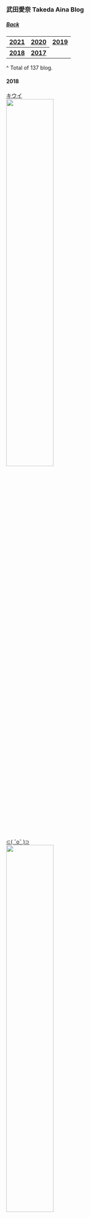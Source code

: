 ### 武田愛奈 Takeda Aina Blog
##### [Back](../Blog_List.md)

<table>
  <tr>
    <th><a href="#2021">2021</a></th>
    <th><a href="#2020">2020</a></th>
	<th><a href="#2019">2019</a></th>
  </tr>
  <tr>
    <th><a href="#2018">2018</a></th>
    <th><a href="#2017">2017</a></th>
  </tr>
</table>

^ Total of 137 blog.<br>

<a name="2018"></a>
#### 2018
[キウイ](Feb2018/20180207.md)<br>
<img src="../../../../Album/Backup/Blog/Aina/Thumbnail/20180207_Blog_Aina_Tn.jpg" width="50%">

[⊂︎( ˆoˆ )⊃︎](Feb2018/20180204.md)<br>
<img src="../../../../Album/Backup/Blog/Aina/Thumbnail/20180204_Blog_Aina_Tn.jpg" width="50%">

[No._1決定戦☪︎](Feb2018/20180203.md)<br>
<img src="../../../../Album/Backup/Blog/Aina/Thumbnail/20180203_Blog_Aina_Tn.jpg" width="50%">

[31੯ੁૂ‧̀͡\❤︎](Feb2018/20180201.md)<br>
<img src="../../../../Album/Backup/Blog/Aina/Thumbnail/20180201_Blog_Aina_Tn.jpg" width="50%">

[フライヤー配り🍀](Jan2018/20180131.md)<br>
<img src="../../../../Album/Backup/Blog/Aina/Thumbnail/20180131_Blog_Aina_Tn.jpg" width="50%">

[モエサリ](Jan2018/20180130.md)<br>
<img src="../../../../Album/Backup/Blog/Aina/Thumbnail/20180130_Blog_Aina_Tn.jpg" width="50%">

[ゆったりな時間❁︎](Jan2018/20180129_2.md)<br>
<img src="../../../../Album/Backup/Blog/Aina/Thumbnail/20180129_2_Blog_Aina_Tn.jpg" width="50%">

[なごみんみて〜🐬❤︎](Jan2018/20180129.md)<br>
<img src="../../../../Album/Backup/Blog/Aina/Thumbnail/20180129_Blog_Aina_Tn.jpg" width="50%">

[john](Jan2018/20180128.md)<br>
<img src="../../../../Album/Backup/Blog/Aina/Thumbnail/20180128_Blog_Aina_Tn.jpg" width="50%">

[にーなさん情報](Jan2018/20180127.md)<br>
<img src="../../../../Album/Backup/Blog/Aina/Thumbnail/20180127_Blog_Aina_Tn.jpg" width="50%">

[ちはるん](Jan2018/20180125.md)<br>
<img src="../../../../Album/Backup/Blog/Aina/Thumbnail/20180125_Blog_Aina_Tn.jpg" width="50%">

[🐮🥛💕モォ〜ゥ](Jan2018/20180124_2.md)<br>
<img src="../../../../Album/Backup/Blog/Aina/Thumbnail/20180124_2_Blog_Aina_Tn.jpg" width="50%">

[もえちん](Jan2018/20180124.md)<br>
<img src="../../../../Album/Backup/Blog/Aina/Thumbnail/20180124_Blog_Aina_Tn.jpg" width="50%">

[1000名様♡⃜︎](Jan2018/20180123.md)<br>
<img src="../../../../Album/Backup/Blog/Aina/Thumbnail/20180123_Blog_Aina_Tn.jpg" width="50%">

[だ〜れだ](Jan2018/20180122.md)<br>
<img src="../../../../Album/Backup/Blog/Aina/Thumbnail/20180122_Blog_Aina_Tn.jpg" width="50%">

[おはっぴーちゃん](Jan2018/20180118.md)<br>
<img src="../../../../Album/Backup/Blog/Aina/Thumbnail/20180118_Blog_Aina_Tn.jpg" width="50%">

[来週の月曜日…ෆ̈](Jan2018/20180117_2.md)<br>
<img src="../../../../Album/Backup/Blog/Aina/Thumbnail/20180117_2_Blog_Aina_Tn.jpg" width="50%">

[ラップの写真withもえ](Jan2018/20180117.md)<br>
<img src="../../../../Album/Backup/Blog/Aina/Thumbnail/20180117_Blog_Aina_Tn.jpg" width="50%">

[きのう✱︎](Jan2018/20180116.md)<br>
<img src="../../../../Album/Backup/Blog/Aina/Thumbnail/20180116_Blog_Aina_Tn.jpg" width="50%">

[思い出たち✌︎('ω')✌︎](Jan2018/20180115.md)<br>
<img src="../../../../Album/Backup/Blog/Aina/Thumbnail/20180115_Blog_Aina_Tn.jpg" width="50%">

[おはっぴ〜](Jan2018/20180112.md)<br>
<img src="../../../../Album/Backup/Blog/Aina/Thumbnail/20180112_Blog_Aina_Tn.jpg" width="50%">

[カラダにピース](Jan2018/20180110.md)<br>
<img src="../../../../Album/Backup/Blog/Aina/Thumbnail/20180110_Blog_Aina_Tn.jpg" width="50%">

[食べ歩きin鎌倉](Jan2018/20180107.md)<br>
<img src="../../../../Album/Backup/Blog/Aina/Thumbnail/20180107_Blog_Aina_Tn.jpg" width="50%">

[かわいこちゃんたち⑅⃝︎](Jan2018/20180104.md)<br>
<img src="../../../../Album/Backup/Blog/Aina/Thumbnail/20180104_Blog_Aina_Tn.jpg" width="50%">

[今年初お仕事▸︎▹︎](Jan2018/20180103.md)<br>
<img src="../../../../Album/Backup/Blog/Aina/Thumbnail/20180103_Blog_Aina_Tn.jpg" width="50%">

[お正月♕︎](Jan2018/20180101.md)<br>
<img src="../../../../Album/Backup/Blog/Aina/Thumbnail/20180101_Blog_Aina_Tn.jpg" width="50%">
<hr>

#### 2017
[2017 ありがとう](Dec2017/20171231.md)<br>
<img src="../../../../Album/Backup/Blog/Aina/Thumbnail/20171231_Blog_Aina_Tn.jpg" width="50%">

[happy_birthday🐣❤️](Dec2017/20171230.md)<br>
<img src="../../../../Album/Backup/Blog/Aina/Thumbnail/20171230_Blog_Aina_Tn.jpg" width="50%">

[パンと私と🐧と🐰](Dec2017/20171228_2.md)<br>
<img src="../../../../Album/Backup/Blog/Aina/Thumbnail/20171228_2_Blog_Aina_Tn.jpg" width="50%">

[新たな経験📻](Dec2017/20171228.md)<br>
<img src="../../../../Album/Backup/Blog/Aina/Thumbnail/20171228_Blog_Aina_Tn.jpg" width="50%">

[ラジオ出演させていただきます⑅︎◡̈︎*](Dec2017/20171227_2.md)<br>
<img src="../../../../Album/Backup/Blog/Aina/Thumbnail/20171227_2_Blog_Aina_Tn.jpg" width="50%">

[🐦⭐️＆ 👐🏻](Dec2017/20171227.md)<br>
<img src="../../../../Album/Backup/Blog/Aina/Thumbnail/20171227_Blog_Aina_Tn.jpg" width="50%">

[ぶろぐすたーと。](Dec2017/20171225.md)<br>
<img src="../../../../Album/Backup/Blog/Aina/Thumbnail/20171225_Blog_Aina_Tn.jpg" width="50%">